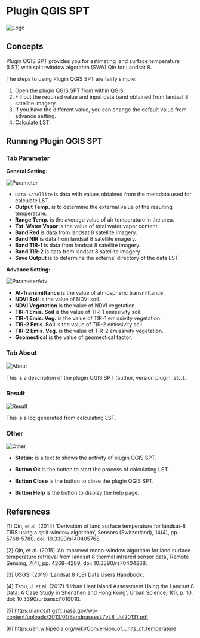 # Plugin QGIS SPT
![Logo](https://user-images.githubusercontent.com/58234878/87500090-e26d8600-c685-11ea-849a-00fbeadfbf26.png)

## Concepts
Plugin QGIS SPT provides you for estimating land surface temperature (LST) with split-window algorithm (SWA) Qin for Landsat 8.

The steps to using Plugin QGIS SPT are fairly simple:

1. Open the plugin QGIS SPT from within QGIS.
2. Fill out the required value and input data band obtained from landsat 8 satellite imagery.
3. If you have the different value, you can change the default value from advance setting.
4. Calculate LST.


## Running Plugin QGIS SPT

### Tab Parameter

**General Setting:**

![Parameter](https://user-images.githubusercontent.com/58234878/87500100-e699a380-c685-11ea-9189-ea4580111bcb.png)

- `Data Satellite` is data with values obtained from the metadata used for calculate LST.
- **Output Temp.** is to determine the external value of the resulting temperature.
- **Range Temp.** is the average value of air temperature in the area.
- **Tot. Water Vapor** is the value of total water vapor content.
- **Band Red** is data from landsat 8 satellite imagery.
- **Band NIR** is data from landsat 8 satellite imagery.
- **Band TIR-1** is data from landsat 8 satellite imagery.
- **Band TIR-2** is data from landsat 8 satellite imagery.
- **Save Output** is to determine the external directory of the data LST.

**Advance Setting:**

![ParameterAdv](https://user-images.githubusercontent.com/58234878/87500102-e8636700-c685-11ea-8e7d-190701308971.png)

- **At-Transmittance** is the value of atmospheric transmittance.
- **NDVI Soil** is the value of NDVI soil.
- **NDVI Vegetation** is the value of NDVI vegetation.
- **TIR-1 Emis. Soil** is the value of TIR-1 emissivity soil.
- **TIR-1 Emis. Veg.** is the value of TIR-1 emissivity vegetation.
- **TIR-2 Emis. Soil** is the value of TIR-2 emissivity soil.
- **TIR-2 Emis. Veg.** is the value of TIR-2 emissivity vegetation.
- **Geomectical** is the value of geomectical factor.


### Tab About
![About](https://user-images.githubusercontent.com/58234878/87500085-e00b2c00-c685-11ea-978b-514fd3490167.png)

This is a description of the plugin QGIS SPT (author, version plugin, etc.).

### Result
![Result](https://user-images.githubusercontent.com/58234878/87500106-ea2d2a80-c685-11ea-9fc4-ef92f60adc07.png)

This is a log generated from calculating LST.

### Other
![Other](https://user-images.githubusercontent.com/58234878/87500097-e5687680-c685-11ea-9499-c54fe50af407.png)

- **Status:** is a text to shows the activity of plugin QGIS SPT.

- **Button Ok** is the button to start the process of calculating LST.

- **Button Close** is the button to close the plugin QGIS SPT.

- **Button Help** is the button to display the help page.


## References
[1] Qin, et al. (2014) ‘Derivation of land surface temperature for landsat-8 TIRS using a split window algorithm’, Sensors (Switzerland), 14(4), pp. 5768–5780. doi: 10.3390/s140405768.

[2] Qin, et al. (2015) ‘An improved mono-window algorithm for land surface temperature retrieval from landsat 8 thermal infrared sensor data’, Remote Sensing, 7(4), pp. 4268–4289. doi: 10.3390/rs70404268.

[3] USGS. (2019) ‘Landsat 8 (L8) Data Users Handbook’.

[4] Tsou, J. et al. (2017) ‘Urban Heat Island Assessment Using the Landsat 8 Data: A Case Study in Shenzhen and Hong Kong’, Urban Science, 1(1), p. 10. doi: 10.3390/urbansci1010010.

[5] https://landsat.gsfc.nasa.gov/wp-content/uploads/2013/01/BandpassesL7vL8_Jul20131.pdf

[6] https://en.wikipedia.org/wiki/Conversion_of_units_of_temperature
